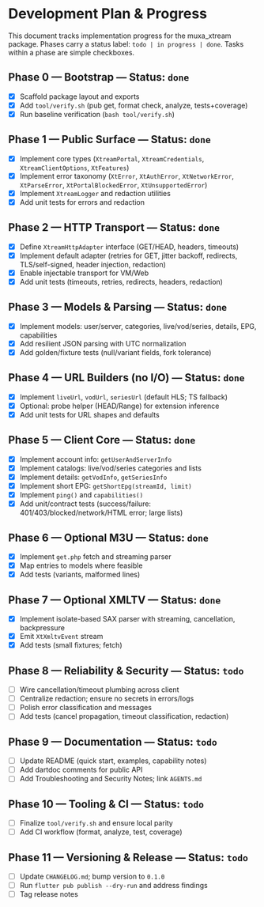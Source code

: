 # Development Plan & Progress

This document tracks implementation progress for the muxa_xtream package. Phases carry a status label: `todo | in progress | done`. Tasks within a phase are simple checkboxes.

## Phase 0 — Bootstrap — Status: `done`
- [x] Scaffold package layout and exports
- [x] Add `tool/verify.sh` (pub get, format check, analyze, tests+coverage)
- [x] Run baseline verification (`bash tool/verify.sh`)

## Phase 1 — Public Surface — Status: `done`
- [x] Implement core types (`XtreamPortal`, `XtreamCredentials`, `XtreamClientOptions`, `XtFeatures`)
- [x] Implement error taxonomy (`XtError`, `XtAuthError`, `XtNetworkError`, `XtParseError`, `XtPortalBlockedError`, `XtUnsupportedError`)
- [x] Implement `XtreamLogger` and redaction utilities
- [x] Add unit tests for errors and redaction

## Phase 2 — HTTP Transport — Status: `done`
- [x] Define `XtreamHttpAdapter` interface (GET/HEAD, headers, timeouts)
- [x] Implement default adapter (retries for GET, jitter backoff, redirects, TLS/self-signed, header injection, redaction)
- [x] Enable injectable transport for VM/Web
- [x] Add unit tests (timeouts, retries, redirects, headers, redaction)

## Phase 3 — Models & Parsing — Status: `done`
- [x] Implement models: user/server, categories, live/vod/series, details, EPG, capabilities
- [x] Add resilient JSON parsing with UTC normalization
- [x] Add golden/fixture tests (null/variant fields, fork tolerance)

## Phase 4 — URL Builders (no I/O) — Status: `done`
- [x] Implement `liveUrl`, `vodUrl`, `seriesUrl` (default HLS; TS fallback)
- [x] Optional: probe helper (HEAD/Range) for extension inference
- [x] Add unit tests for URL shapes and defaults

## Phase 5 — Client Core — Status: `done`
- [x] Implement account info: `getUserAndServerInfo`
- [x] Implement catalogs: live/vod/series categories and lists
- [x] Implement details: `getVodInfo`, `getSeriesInfo`
- [x] Implement short EPG: `getShortEpg(streamId, limit)`
- [x] Implement `ping()` and `capabilities()`
- [x] Add unit/contract tests (success/failure: 401/403/blocked/network/HTML error; large lists)

## Phase 6 — Optional M3U — Status: `done`
- [x] Implement `get.php` fetch and streaming parser
- [x] Map entries to models where feasible
- [x] Add tests (variants, malformed lines)

## Phase 7 — Optional XMLTV — Status: `done`
- [x] Implement isolate-based SAX parser with streaming, cancellation, backpressure
- [x] Emit `XtXmltvEvent` stream
- [x] Add tests (small fixtures; fetch)

## Phase 8 — Reliability & Security — Status: `todo`
- [ ] Wire cancellation/timeout plumbing across client
- [ ] Centralize redaction; ensure no secrets in errors/logs
- [ ] Polish error classification and messages
- [ ] Add tests (cancel propagation, timeout classification, redaction)

## Phase 9 — Documentation — Status: `todo`
- [ ] Update README (quick start, examples, capability notes)
- [ ] Add dartdoc comments for public API
- [ ] Add Troubleshooting and Security Notes; link `AGENTS.md`

## Phase 10 — Tooling & CI — Status: `todo`
- [ ] Finalize `tool/verify.sh` and ensure local parity
- [ ] Add CI workflow (format, analyze, test, coverage)

## Phase 11 — Versioning & Release — Status: `todo`
- [ ] Update `CHANGELOG.md`; bump version to `0.1.0`
- [ ] Run `flutter pub publish --dry-run` and address findings
- [ ] Tag release notes
